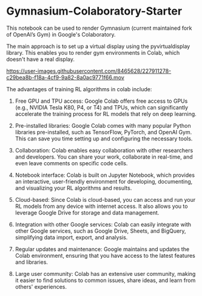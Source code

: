 # Gymnasium-Colaboratory-Starter

This notebook can be used to render Gymnasium (current maintained fork of OpenAI’s Gym) in Google's Colaboratory.

The main approach is to set up a virtual display using the pyvirtualdisplay library. This enables you to render gym environments in Colab, which doesn't have a real display.

https://user-images.githubusercontent.com/8465628/227911278-c29bea8b-f18a-4cf9-9a82-8a0ac9771f66.mov

The advantages of training RL algorithms in colab include:

1. Free GPU and TPU access: Google Colab offers free access to GPUs (e.g., NVIDIA Tesla K80, P4, or T4) and TPUs, which can significantly accelerate the training process for RL models that rely on deep learning.

2. Pre-installed libraries: Google Colab comes with many popular Python libraries pre-installed, such as TensorFlow, PyTorch, and OpenAI Gym. This can save you time setting up and configuring the necessary tools.

3. Collaboration: Colab enables easy collaboration with other researchers and developers. You can share your work, collaborate in real-time, and even leave comments on specific code cells.

4. Notebook interface: Colab is built on Jupyter Notebook, which provides an interactive, user-friendly environment for developing, documenting, and visualizing your RL algorithms and results.

5. Cloud-based: Since Colab is cloud-based, you can access and run your RL models from any device with internet access. It also allows you to leverage Google Drive for storage and data management.

6. Integration with other Google services: Colab can easily integrate with other Google services, such as Google Drive, Sheets, and BigQuery, simplifying data import, export, and analysis.

7. Regular updates and maintenance: Google maintains and updates the Colab environment, ensuring that you have access to the latest features and libraries.

8. Large user community: Colab has an extensive user community, making it easier to find solutions to common issues, share ideas, and learn from others' experiences.
